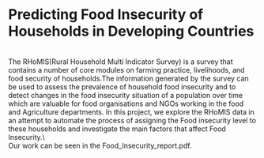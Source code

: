 # Predicting Food Insecurity of Households in Developing Countries
<br />
The RHoMIS(Rural Household Multi Indicator Survey) is a  survey that contains a number of core modules on farming practice, livelihoods, and food security of households.The information generated by the survey can be used to assess the prevalence of household food insecurity  and to detect changes in the food insecurity situation of a population over time which are valuable for food organisations and NGOs working in the food and Agriculture departments. In this project, we explore the RHoMIS data in an attempt to automate the process of assigning the Food insecurity level to these households and investigate the main factors that affect Food Insecurity.\
<br />
Our work can be seen in the Food_Insecurity_report.pdf.
